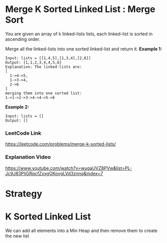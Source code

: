 # Merge K Sorted Linked List  : Merge Sort

You are given an array of k linked-lists lists, each linked-list is sorted in ascending order.

Merge all the linked-lists into one sorted linked-list and return it.
**Example 1:**
````
Input: lists = [[1,4,5],[1,3,4],[2,6]]
Output: [1,1,2,3,4,4,5,6]
Explanation: The linked-lists are:
[
  1->4->5,
  1->3->4,
  2->6
]
merging them into one sorted list:
1->1->2->3->4->4->5->6
````
**Example 2:**
````
Input: lists = []
Output: []
````


### LeetCode Link 
https://leetcode.com/problems/merge-k-sorted-lists/ 

### Explanation Video 
https://www.youtube.com/watch?v=wugaUVZ8PVw&list=PL-Jc9J83PIiGRqcfZxxgOKovgLVd3znnq&index=7

# Strategy
# K Sorted Linked List

We can add all elements into a Min Heap and then remove them to create the new list 

````java

````

 
